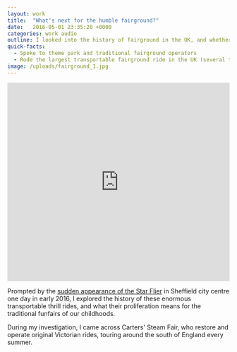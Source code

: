 ```yaml
---
layout: work
title:  "What's next for the humble fairground?"
date:   2016-05-01 23:35:20 +0000
categories: work audio
outline: I looked into the history of fairground in the UK, and whether they're being replaced by modern, high-tech rides.
quick-facts:
  - Spoke to theme park and traditional fairground operators
  - Rode the largest transportable fairground ride in the UK (several times)
image: /uploads/fairground_1.jpg
---
```


<iframe width="100%" height="450" scrolling="no" frameborder="no" src="https://w.soundcloud.com/player/?url=https%3A//api.soundcloud.com/tracks/311789414&amp;auto_play=false&amp;hide_related=false&amp;show_comments=true&amp;show_user=true&amp;show_reposts=false&amp;visual=true"></iframe>

Prompted by the [sudden appearance of the Star Flier](http://www.thestar.co.uk/news/pictures-massive-220ft-carousel-ride-goes-up-in-sheffield-city-centre-1-7798625) in Sheffield city centre one day in early 2016, I explored the history of these enormous transportable thrill rides, and what their proliferation means for the traditional funfairs of our childhoods.

During my investigation, I came across Carters' Steam Fair, who restore and operate original Victorian rides, touring around the south of England every summer.
